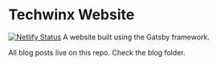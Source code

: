 # Techwinx Website
[![Netlify Status](https://api.netlify.com/api/v1/badges/f5136f09-af52-443b-a8cf-32f86b9295bc/deploy-status)](https://app.netlify.com/sites/techwinx/deploys)
A website built using the Gatsby framework.

All blog posts live on this repo. Check the blog folder.
